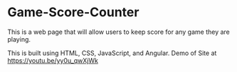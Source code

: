 # Game-Score-Counter
This is a web page that will allow users to keep score for any game they are playing.

This is built using HTML, CSS, JavaScript, and Angular.
Demo of Site at https://youtu.be/yy0u_qwXjWk
